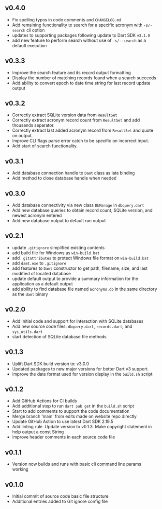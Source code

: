 ## v0.4.0
- Fix spelling typos in code comments and `CHANGELOG.md`
- Add remaining functionality to search for a specific acronym with `-s/-search` cli option
- updates to supporting packages following update to Dart SDK `v3.1.0`
- add new feature to perform search without use of `-s/--search` as a default execution

## v0.3.3
- Improve the search feature and its record output formatting
- Display the number of matching records found when a search succeeds
- Add ability to convert epoch to date time string for last record update output

## v0.3.2
- Correctly extract SQLite version data from `ResultSet`
- Correctly extract acronym record count from `ResultSet` and add thousands separator.
- Correctly extract last added acronym record from `ResultSet` and quote on output.
- Improve CLI flags parse error catch to be specific on incorrect input.
- Add start of search functionality.

## v0.3.1
- Add database connection handle to `Damt` class as late binding
- Add method to close database handle when needed

## v0.3.0
- Add database connectivity via new class `DbManage` in `dbquery.dart`
- Add new database queries to obtain record count, SQLite version, and newest acronym entered
- Add new database output to default run output

## v0.2.1
- update `.gitignore` simplified existing contents
- add build file for Windows as `win-build.bat`
- add `.gitattributes` to protect Windows file format on `win-build.bat`
- add `damt.exe` to `.gitignore`
- add features to `Damt` constructor to get path, filename, size, and last modified of located database
- update default output to provide a summary information for the application as a default output
- add ability to find database file named `acronyms.db` in the same directory as the `damt` binary

## v0.2.0
- Add initial code and support for interaction with SQLite databases
- Add new source code files: `dbquery.dart`, `records.dart`; and `sys_utils.dart`
- start detection of SQLite database file methods

## v0.1.3
- Uplift Dart SDK build version to: v3.0.0
- Updated packages to new major versions for better Dart v3 support.
- Improve the date format used for version display in the `build.sh` script

## v0.1.2
- Add GitHub Actions for CI builds
- Add additional step to run `dart pub get` in the `build.sh` script
- Start to add comments to support the code documentation
- Merge branch 'main' from edits made on website repo directly
- Update GitHub Action to use latest Dart SDK 2.19.5
- Add linting rule. Update version to v0.1.3. Make copyright statement in help output a const String
- Improve header comments in each source code file

## v0.1.1
- Version now builds and runs with basic cli command line params working

## v0.1.0
- Initial commit of source code basic file structure
- Additional entries added to Git ignore config file
